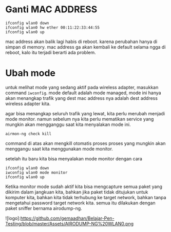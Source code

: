 # Ganti MAC ADDRESS
```
ifconfig wlan0 down 
ifconfig wlan0 hw ether 00:11:22:33:44:55
ifconfig wlan0 up
```

mac address akan balik lagi habis di reboot. karena perubahan hanya di simpan di memory. mac address ga akan kembali ke default selama ngga di reboot, kalo itu terjadi berarti ada problem.

# Ubah mode
untuk melihat mode yang sedang aktif pada wireless adapter, masukkan command `iwconfig`. mode default adalah mode managed, mode ini hanya akan menangkap trafik yang dest mac address nya adalah dest address wireless adapter kita. 

agar bisa menangkap seluruh trafik yang lewat, kita perlu merubah menjadi mode monitor. namun sebelum nya kita perlu mematikan service yang mungkin akan mengganggu saat kita menyalakan mode ini. 
```
airmon-ng check kill
```

command di atas akan mengkill otomatis proses proses yang mungkin akan menggangu saat kita menggunakan mode monitor. 

setelah itu baru kita bisa menyalakan mode monitor dengan cara 
```
ifconfig wlan0 down
iwconfig wlan0 mode monitor
ifconfig wlan0 up 
```

Ketika monitor mode sudah aktif kita bisa mengcapture semua paket yang dikirim dalam jangkuan kita, bahkan jika paket tidak ditujukan untuk komputer kita, bahkan kita tidak terhubung ke target network, bahkan tanpa mengetahui password target network kita. semua itu dilakukan dengan paket sniffer bernama airodump-ng.

![logo]:https://github.com/gemaadhan/Belajar-Pen-Testing/blob/master/Assets/AIRODUMP-NG%20WLAN0.png
